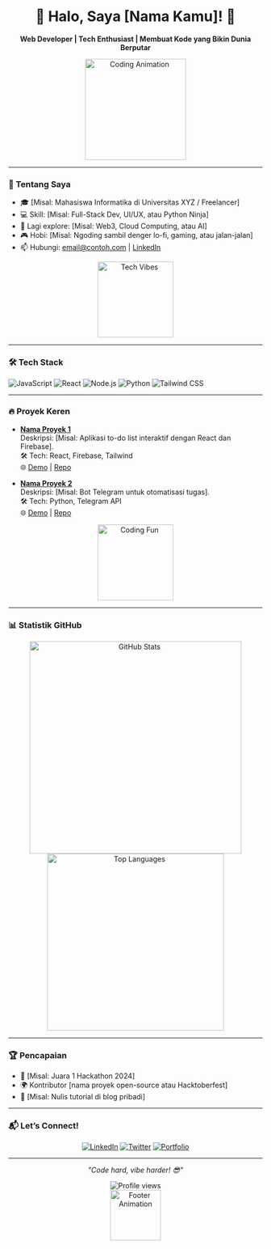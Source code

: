 <div align="center">
  <h1>👋 Halo, Saya [Nama Kamu]! 🚀</h1>
  <p><strong>Web Developer | Tech Enthusiast | Membuat Kode yang Bikin Dunia Berputar</strong></p>
  <img src="https://media.giphy.com/media/LmN0fq27Kxk2C5xKx3/giphy.gif" width="200" alt="Coding Animation"/>
</div>

---

### 🌟 Tentang Saya
- 🎓 [Misal: Mahasiswa Informatika di Universitas XYZ / Freelancer]
- 💻 Skill: [Misal: Full-Stack Dev, UI/UX, atau Python Ninja]
- 🌱 Lagi explore: [Misal: Web3, Cloud Computing, atau AI]
- 🎮 Hobi: [Misal: Ngoding sambil denger lo-fi, gaming, atau jalan-jalan]
- 📫 Hubungi: [email@contoh.com](mailto:email@contoh.com) | [LinkedIn](https://linkedin.com/in/nama-kamu)

<div align="center">
  <img src="https://media.giphy.com/media/3o7aCTfyhYaw4uUcAo/giphy.gif" width="150" alt="Tech Vibes"/>
</div>

---

### 🛠️ Tech Stack
![JavaScript](https://img.shields.io/badge/-JavaScript-F7DF1E?logo=javascript&logoColor=black&style=flat-square)
![React](https://img.shields.io/badge/-React-61DAFB?logo=react&logoColor=black&style=flat-square)
![Node.js](https://img.shields.io/badge/-Node.js-339933?logo=node.js&logoColor=white&style=flat-square)
![Python](https://img.shields.io/badge/-Python-3776AB?logo=python&logoColor=white&style=flat-square)
![Tailwind CSS](https://img.shields.io/badge/-Tailwind_CSS-38B2AC?logo=tailwind-css&logoColor=white&style=flat-square)

---

### 🔥 Proyek Keren
- **[Nama Proyek 1](link-ke-repo)**  
  Deskripsi: [Misal: Aplikasi to-do list interaktif dengan React dan Firebase].  
  🛠️ Tech: React, Firebase, Tailwind  
  🌐 [Demo](link-demo) | [Repo](link-repo)

- **[Nama Proyek 2](link-ke-repo)**  
  Deskripsi: [Misal: Bot Telegram untuk otomatisasi tugas].  
  🛠️ Tech: Python, Telegram API  
  🌐 [Demo](link-demo) | [Repo](link-repo)

<div align="center">
  <img src="https://media.giphy.com/media/26n6WywJ4n3M3MFrO/giphy.gif" width="150" alt="Coding Fun"/>
</div>

---

### 📊 Statistik GitHub
<div align="center">
  <img src="https://github-readme-stats.vercel.app/api?username=[username-kamu]&show_icons=true&theme=midnight-purple&hide_border=true" alt="GitHub Stats" width="420"/>
  <img src="https://github-readme-stats.vercel.app/api/top-langs/?username=[username-kamu]&layout=compact&theme=midnight-purple&hide_border=true" alt="Top Languages" width="350"/>
</div>

---

### 🏆 Pencapaian
- 🥇 [Misal: Juara 1 Hackathon 2024]
- 🌍 Kontributor [nama proyek open-source atau Hacktoberfest]
- 📝 [Misal: Nulis tutorial di blog pribadi]

---

### 📬 Let’s Connect!
<div align="center">
  <a href="https://linkedin.com/in/nama-kamu"><img src="https://img.shields.io/badge/LinkedIn-Connect-0A66C2?logo=linkedin&logoColor=white&style=for-the-badge" alt="LinkedIn"></a>
  <a href="https://twitter.com/nama-kamu"><img src="https://img.shields.io/badge/Twitter-Follow-1DA1F2?logo=twitter&logoColor=white&style=for-the-badge" alt="Twitter"></a>
  <a href="https://portfolio-kamu.com"><img src="https://img.shields.io/badge/Portfolio-Visit-FF5733?logo=web&logoColor=white&style=for-the-badge" alt="Portfolio"></a>
</div>

---

<div align="center">
  <p><i>"Code hard, vibe harder! 😎"</i></p>
  <img src="https://komarev.com/ghpvc/?username=[username-kamu]&color=blueviolet" alt="Profile views" />
  <br>
  <img src="https://media.giphy.com/media/13HgwGsXFp4lO/giphy.gif" width="100" alt="Footer Animation"/>
</div>
